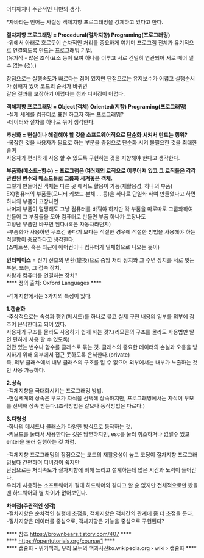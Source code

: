 어디까지나 주관적인 나만의 생각.  

*자바라는 언어는 사실상 객체지향 프로그래밍을 강제하고 있다고 한다.  

**절차지향 프로그래밍 = Procedural(절차지향) Programing(프로그래밍)**  
-위에서 아래로 흐르듯이 순차적인 처리를 중요하게 여기며 프로그램 전체가 유기적으로 연결되도록 만드는 프로그래밍 기법.  
(유기적 - 많은 조직·요소 등이 모여 하나를 이루고 서로 긴밀히 연관되어 서로 떼어 낼 수 없는 (것).)  

장점으로는 실행속도가 빠르다는 점이 있지만 단점으로는 유지보수가 어렵고 실행순서가 정해져 있어 코드의 순서가 바뀌면  
같은 결과를 보장하기 어렵다는 점과 디버깅이 어렵다.  

**객체지향 프로그래밍 = Object(객체) Oriented(지향) Programing(프로그래밍)**  
-실제 세계를 컴퓨터로 표현 하고자 하는 프로그래밍?  
-데이터와 절차를 하나로 묶어 생각한다.  

**추상화 = 현실이나 해결해야 할 것을 소프트웨어적으로 단순화 시켜서 만드는 행위?**  
-복잡한 것을 사용자가 필요로 하는 부분을 중점으로 단순화 시켜 불필요한 것을 최대한 줄여  
사용자가 편리하게 사용 할 수 있도록 구현하는 것을 지향해야 한다고 생각한다. 

**부품화(메소드=함수) = 프로그램은 여러개의 로직으로 이루어져 있고 그 로직들은 각각 관련된 변수와 메소드들로 그룹화 시켜놓은 객체.**  
그렇게 만들어진 객체는 다른 곳 에서도 활용이 가능(재활용성, 하나의 부품)  
EX)컴퓨터의 부품들(모니터 키보드 본체.....등)을 하나로 단일화 하여 만들었다고 하면 하나의 부품이 고장나면  
나머지 부품이 멀쩡해도 그냥 컴퓨터를 바꿔야 하지만 각 부품을 따로따로 그룹화하여 만들어 그 부품들을 모아 컴퓨터로 만들면 부품 하나가 고장나도   
고장난 부품만 바꾸면 된다.(혹은 자동차라던지)  
-부품화가 사용하면 무조건 좋다기 보다는 적절한 경우에 적절한 방법을 사용해야 하는 적절함이 중요하다고 생각한다.  
(스마트폰, 혹은 최근에 에어컨이나 컴퓨터가 일체형으로 나오는 듯이)  

**인터페이스** = 전기 신호의 변환(變換)으로 중앙 처리 장치와 그 주변 장치를 서로 잇는 부분. 또는, 그 접속 장치.  
사람과 컴퓨터를 연결하는 장치?  
**** 정의 출처: Oxford Languages ****  

-객체지향에서는 3가지의 특성이 있다.  

**1.캡슐화**  
-추상적으로는 속성과 행위(메서드)를 하나로 묶고 실제 구현 내용의 일부를 외부에 감추어 은닉한다고 되어 있다.  
사용자가 구조를 몰라도 사용하기 쉽게 하는 것?.(리모콘의 구조를 몰라도 사용법만 알면 편하게 사용 할 수 있도록)  
연관 있는 변수나 함수를 클래스로 묶는 것.
클래스의 중요한 데이터의 손실과 오용을 방지하기 위해 외부에서 접근 못하도록 은닉한다.(private)  
즉, 외부 클래스에서 내부 클래스의 구조를 알 수 없으며 외부에서는 내부가 노출하는 것 만 사용 가능하다.

**2.상속**  
-객체지향을 극대화시키는 프로그래밍 방법.  
-현실세계의 상속은 부모가 자식을 선택해 상속하지만, 프로그래밍에서는 자식이 부모를 선택해 상속 받는다.(조작방법은 같으나 동작방법은 다르다.)  


**3.다형성**  
-하나의 메서드나 클래스가 다양한 방식으로 동작하는 것.  
-키보드를 눌러서 사용한다는 것은 당연하지만, esc를 눌러 취소하거나 없앨수 있고 enter을 눌러 실행하는 것 처럼.  


-객체지향 프로그래밍의 장점으로는 코드의 재활용성이 높고 코딩이 절차지향 프로그래밍보다 간편하며 디버깅이 쉽지만  
단점으로는 처리속도가 절차지향에 비해 느리고 설계하는데 많은 시간과 노력이 들어간다.  
우리가 사용하는 소프트웨어가 절대 하드웨어와 같다고 할 순 없지만 전체적으로만 봤을 땐 하드웨어와 별 차이가 없어보인다.  

**차이점(주관적인 생각)**  
-절차지향은 순차적인 실행에 초점을, 객체지향은 객체간의 관계에 좀 더 초점을 둔다.  
-절차지향은 데이터를 중심으로, 객체지향은 기능을 중심으로 구현된다?  


   

**** 참조 https://brownbears.tistory.com/407 ****  
**** https://opentutorials.org/course/1 ****  
**** 캡슐화 - 위키백과, 우리 모두의 백과사전ko.wikipedia.org › wiki › 캡슐화 ****  
